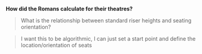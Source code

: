 

**How did the Romans calculate for their theatres?**

>What is the relationship between standard riser heights and seating orientation? 

>I want this to be algorithmic, I can just set a start point and define the location/orientation of seats